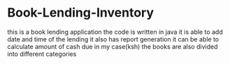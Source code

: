 # Book-Lending-Inventory
this is a book lending application
the code is written in java
it is able to add date and time of the lending
it also has report generation it can be able to calculate amount of cash due in my case(ksh)
the books are also divided into different categories
